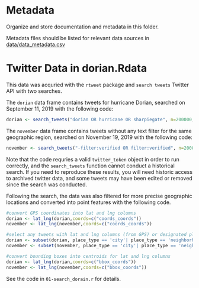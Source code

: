 # Metadata
Organize and store documentation and metadata in this folder.

Metadata files should be listed for relevant data sources in [data/data_metadata.csv](../data_metadata.csv)

# Twitter Data in dorian.Rdata

This data was acquried with the `rtweet` package and `search tweets` Twitter API with two searches.

The `dorian` data frame contains tweets for hurricane Dorian, searched on September 11, 2019 with the following code:
```r
dorian <- search_tweets("dorian OR hurricane OR sharpiegate", n=200000, include_rts=FALSE, token=twitter_token, geocode="32,-78,1000mi", retryonratelimit=TRUE)
```

The `november` data frame contains tweets without any text filter for the same geographic region, searched on November 19, 2019 with the following code:
```r
november <- search_tweets("-filter:verified OR filter:verified", n=200000, include_rts=FALSE, token=twitter_token, geocode="32,-78,1000mi", retryonratelimit=TRUE)
```

Note that the code requries a valid `twitter_token` object in order to run correctly, and the `search_tweets` function cannot conduct a historical search. If you need to reproduce these results, you will need historic access to archived twitter data, and some tweets may have been edited or removed since the search was conducted.

Following the search, the data was also filtered for more precise geographic locations and converted into point features with the following code.

```r
#convert GPS coordinates into lat and lng columns
dorian <- lat_lng(dorian,coords=c("coords_coords"))
november <- lat_lng(november,coords=c("coords_coords"))

#select any tweets with lat and lng columns (from GPS) or designated place types of your choosing
dorian <- subset(dorian, place_type == 'city'| place_type == 'neighborhood'| place_type == 'poi' | !is.na(lat))
november <- subset(november, place_type == 'city'| place_type == 'neighborhood'| place_type == 'poi' | !is.na(lat))

#convert bounding boxes into centroids for lat and lng columns
dorian <- lat_lng(dorian,coords=c("bbox_coords"))
november <- lat_lng(november,coords=c("bbox_coords"))
```

See the code in `01-search_dorain.r` for details.
